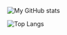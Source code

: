 ![My GitHub stats](https://github-readme-stats.vercel.app/api?username=tomarJatin&show_icons=true&show=prs_merged,prs_merged_percentage&theme=radical)

![Top Langs](https://github-readme-stats.vercel.app/api/top-langs/?username=tomarJatin&layout=compact)
